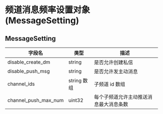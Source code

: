 # 频道消息频率设置对象 (MessageSetting)

## MessageSetting

| 字段名                  | 类型        | 描述                  |
|----------------------|-----------|---------------------|
| disable_create_dm    | string    | 是否允许创建私信            |
| disable_push_msg     | string    | 是否允许发主动消息           |
| channel_ids          | string 数组 | 子频道 id 数组           |
| channel_push_max_num | uint32    | 每个子频道允许主动推送消息最大消息条数 |
